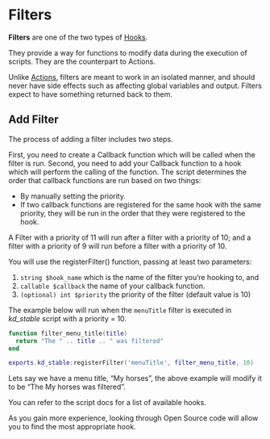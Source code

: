# Filters

**Filters** are one of the two types of [Hooks](hooks).

They provide a way for functions to modify data during the execution of scripts. They are the counterpart to Actions.

Unlike [Actions](actions), filters are meant to work in an isolated manner, and should never have side effects such as affecting global variables and output. Filters expect to have something returned back to them.

## Add Filter
The process of adding a filter includes two steps.

First, you need to create a Callback function which will be called when the filter is run. Second, you need to add your Callback function to a hook which will perform the calling of the function.
The script determines the order that callback functions are run based on two things:
* By manually setting the priority.
* If two callback functions are registered for the same hook with the same priority, they will be run in the order that they were registered to the hook.

A Filter with a priority of 11 will run after a filter with a priority of 10; and a filter with a priority of 9 will run before a filter with a priority of 10.


You will use the registerFilter() function, passing at least two parameters:

1. `string $hook_name` which is the name of the filter you’re hooking to, and
2. `callable $callback` the name of your callback function.
3. `(optional) int $priority` the priority of the filter (default value is 10)

The example below will run when the `menuTitle` filter is executed in *kd_stable* script with a priority = 10.

```lua
function filter_menu_title(title)
  return "The " .. title .. " was filtered"
end

exports.kd_stable:registerFilter('menuTitle', filter_menu_title, 10)

```
Lets say we have a menu title, “My horses”, the above example will modify it to be “The My horses was filtered”.

You can refer to the script docs for a list of available hooks.

As you gain more experience, looking through Open Source code will allow you to find the most appropriate hook.

